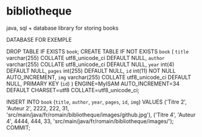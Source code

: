 # bibliotheque
java, sql + database
library for storing books


DATABASE FOR EXEMPLE

DROP TABLE IF EXISTS `book`;
CREATE TABLE IF NOT EXISTS `book` (
  `title` varchar(255) COLLATE utf8_unicode_ci DEFAULT NULL,
  `author` varchar(255) COLLATE utf8_unicode_ci DEFAULT NULL,
  `year` int(4) DEFAULT NULL,
  `pages` int(255) DEFAULT NULL,
  `id` int(11) NOT NULL AUTO_INCREMENT,
  `img` varchar(255) COLLATE utf8_unicode_ci DEFAULT NULL,
  PRIMARY KEY (`id`)
) ENGINE=MyISAM AUTO_INCREMENT=34 DEFAULT CHARSET=utf8 COLLATE=utf8_unicode_ci;

INSERT INTO `book` (`title`, `author`, `year`, `pages`, `id`, `img`) VALUES
('Titre 2', 'Auteur 2', 2222, 222, 31, 'src/main/java/fr/romain/bibliotheque/images/github.jpg'),
('Titre 4', 'Auteur 4', 4444, 444, 33, 'src/main/java/fr/romain/bibliotheque/images/');
COMMIT;
